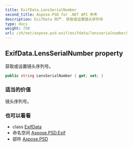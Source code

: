 ```yaml
---
title: ExifData.LensSerialNumber
second_title: Aspose.PSD for .NET API 参考
description: ExifData 财产. 获取或设置镜头序列号
type: docs
weight: 750
url: /zh/net/aspose.psd.exif/exifdata/lensserialnumber/
---
```

## ExifData.LensSerialNumber property

获取或设置镜头序列号。

```csharp
public string LensSerialNumber { get; set; }
```

### 适当的价值

镜头序列号。

### 也可以看看

* class [ExifData](../)
* 命名空间 [Aspose.PSD.Exif](../../exifdata/)
* 部件 [Aspose.PSD](../../../)


